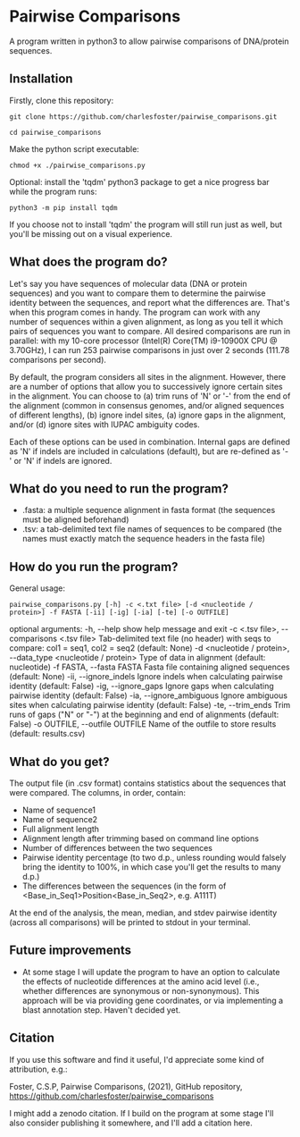 # Pairwise Comparisons
A program written in python3 to allow pairwise comparisons of DNA/protein sequences.

## Installation
Firstly, clone this repository:

```
git clone https://github.com/charlesfoster/pairwise_comparisons.git

cd pairwise_comparisons
```

Make the python script executable:

```
chmod +x ./pairwise_comparisons.py
```

Optional: install the 'tqdm' python3 package to get a nice progress bar while the program runs:

```
python3 -m pip install tqdm
```

If you choose not to install 'tqdm' the program will still run just as well, but you'll be missing out on a visual experience.

## What does the program do?
Let's say you have sequences of molecular data (DNA or protein sequences) and you want to compare them to determine the pairwise identity between the sequences, and report what the differences are. That's when this program comes in handy. The program can work with any number of sequences within a given alignment, as long as you tell it which pairs of sequences you want to compare. All desired comparisons are run in parallel: with my 10-core processor (Intel(R) Core(TM) i9-10900X CPU @ 3.70GHz), I can run 253 pairwise comparisons in just over 2 seconds (111.78 comparisons per second).

By default, the program considers all sites in the alignment. However, there are a number of options that allow you to successively ignore certain sites in the alignment. You can choose to (a) trim runs of 'N' or '-' from the end of the alignment (common in consensus genomes, and/or aligned sequences of different lengths), (b) ignore indel sites, (a) ignore gaps in the alignment, and/or (d) ignore sites with IUPAC ambiguity codes.

Each of these options can be used in combination. Internal gaps are defined as 'N' if indels are included in
calculations (default), but are re-defined as '-' or 'N' if indels are ignored.

## What do you need to run the program?
* <alignment>.fasta: a multiple sequence alignment in fasta format (the sequences must be aligned beforehand)
* <comparisons>.tsv: a tab-delimited text file names of sequences to be compared (the names must exactly match the sequence headers in the fasta file)

## How do you run the program?
General usage:

```
pairwise_comparisons.py [-h] -c <.txt file> [-d <nucleotide / protein>] -f FASTA [-ii] [-ig] [-ia] [-te] [-o OUTFILE]
```

optional arguments:
  -h, --help            show help message and exit
  -c <.tsv file>, --comparisons <.tsv file>
                        Tab-delimited text file (no header) with seqs to
                        compare: col1 = seq1, col2 = seq2 (default: None)
  -d <nucleotide / protein>, --data_type <nucleotide / protein>
                        Type of data in alignment (default: nucleotide)
  -f FASTA, --fasta FASTA
                        Fasta file containing aligned sequences (default:
                        None)
  -ii, --ignore_indels  Ignore indels when calculating pairwise identity
                        (default: False)
  -ig, --ignore_gaps    Ignore gaps when calculating pairwise identity
                        (default: False)
  -ia, --ignore_ambiguous
                        Ignore ambiguous sites when calculating pairwise
                        identity (default: False)
  -te, --trim_ends      Trim runs of gaps ("N" or "-") at the beginning and
                        end of alignments (default: False)
  -o OUTFILE, --outfile OUTFILE
                        Name of the outfile to store results (default:
                        results.csv)

## What do you get?
The output file (in .csv format) contains statistics about the sequences that were compared. The columns, in order, contain:

* Name of sequence1
* Name of sequence2
* Full alignment length
* Alignment length after trimming based on command line options
* Number of differences between the two sequences
* Pairwise identity percentage (to two d.p., unless rounding would falsely bring the identity to 100%, in which case you'll get the results to many d.p.)
* The differences between the sequences (in the form of <Base_in_Seq1>Position<Base_in_Seq2>, e.g. A111T)

At the end of the analysis, the mean, median, and stdev pairwise identity (across all comparisons) will be printed to stdout in your terminal.

## Future improvements
* At some stage I will update the program to have an option to calculate the effects of nucleotide differences at the amino acid level (i.e., whether differences are synonymous or non-synonymous). This approach will be via providing gene coordinates, or via implementing a blast annotation step. Haven't decided yet.

## Citation
If you use this software and find it useful, I'd appreciate some kind of attribution, e.g.:

Foster, C.S.P, Pairwise Comparisons, (2021), GitHub repository, https://github.com/charlesfoster/pairwise_comparisons

I might add a zenodo citation. If I build on the program at some stage I'll also consider publishing it somewhere, and I'll add a citation here.
